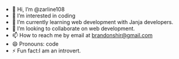- 👋 Hi, I’m @zarline108
- 👀 I’m interested in coding
- 🌱 I’m currently learning web development with Janja developers.
- 💞️ I’m looking to collaborate on web development.
- 📫 How to reach me by email at brandonshir@gmail.com
- 😄 Pronouns: code
- ⚡ Fun fact:I am an introvert.

<!---
zarline108/zarline108 is a ✨ special ✨ repository because its `README.md` (this file) appears on your GitHub profile.
You can click the Preview link to take a look at your changes.
--->
